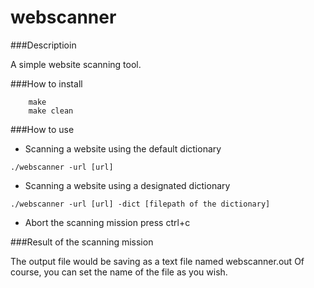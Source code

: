 webscanner
==========

###Descriptioin

A simple website scanning tool.

###How to install

```
	make
	make clean
```

###How to use

* Scanning a website using the default dictionary
```
./webscanner -url [url]
```
* Scanning a website using a designated dictionary
```
./webscanner -url [url] -dict [filepath of the dictionary]
```
* Abort the scanning mission
	press ctrl+c

###Result of the scanning mission

The output file would be saving as a text file named webscanner.out
Of course, you can set the name of the file as you wish.
